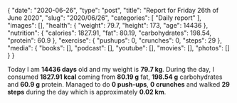 {
    "date": "2020-06-26",
    "type": "post",
    "title": "Report for Friday 26th of June 2020",
    "slug": "2020\/06\/26",
    "categories": [
        "Daily report"
    ],
    "images": [],
    "health": {
        "weight": 79.7,
        "height": 173,
        "age": 14436
    },
    "nutrition": {
        "calories": 1827.91,
        "fat": 80.19,
        "carbohydrates": 198.54,
        "protein": 60.9
    },
    "exercise": {
        "pushups": 0,
        "crunches": 0,
        "steps": 29
    },
    "media": {
        "books": [],
        "podcast": [],
        "youtube": [],
        "movies": [],
        "photos": []
    }
}

Today I am <strong>14436 days</strong> old and my weight is <strong>79.7 kg</strong>. During the day, I consumed <strong>1827.91 kcal</strong> coming from <strong>80.19 g</strong> fat, <strong>198.54 g</strong> carbohydrates and <strong>60.9 g</strong> protein. Managed to do <strong>0 push-ups</strong>, <strong>0 crunches</strong> and walked <strong>29 steps</strong> during the day which is approximately <strong>0.02 km</strong>.
